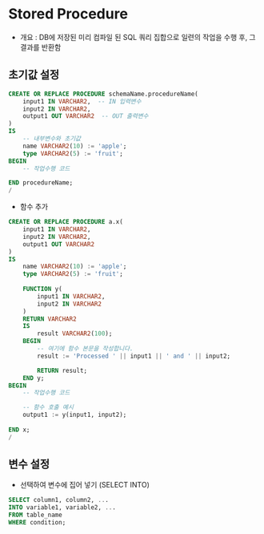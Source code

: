 # Stored Procedure

- 개요 : DB에 저장된 미리 컴파일 된 SQL 쿼리 집합으로 일련의 작업을 수행 후, 그 결과를 반환함

## 초기값 설정

```sql
CREATE OR REPLACE PROCEDURE schemaName.procedureName(
    input1 IN VARCHAR2,  -- IN 입력변수
    input2 IN VARCHAR2,
    output1 OUT VARCHAR2  -- OUT 출력변수
)
IS
    -- 내부변수와 초기값
    name VARCHAR2(10) := 'apple';
    type VARCHAR2(5) := 'fruit';
BEGIN
    -- 작업수행 코드

END procedureName;
/

```

- 함수 추가

```sql
CREATE OR REPLACE PROCEDURE a.x(
    input1 IN VARCHAR2,
    input2 IN VARCHAR2,
    output1 OUT VARCHAR2
)
IS
    name VARCHAR2(10) := 'apple';
    type VARCHAR2(5) := 'fruit';
    
    FUNCTION y(
        input1 IN VARCHAR2,
        input2 IN VARCHAR2
    )
    RETURN VARCHAR2
    IS
        result VARCHAR2(100);
    BEGIN
        -- 여기에 함수 본문을 작성합니다.
        result := 'Processed ' || input1 || ' and ' || input2;

        RETURN result;
    END y;
BEGIN
    -- 작업수행 코드

    -- 함수 호출 예시
    output1 := y(input1, input2);
    
END x;
/
```

## 변수 설정

- 선택하여 변수에 집어 넣기 (SELECT INTO)

``` sql
SELECT column1, column2, ...
INTO variable1, variable2, ...
FROM table_name
WHERE condition;
```

